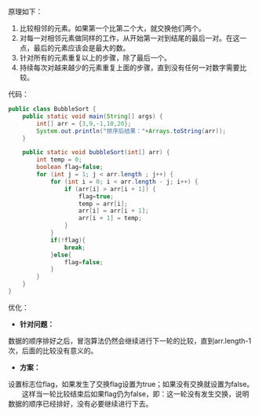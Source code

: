 原理如下： 

1. 比较相邻的元素。如果第一个比第二个大，就交换他们两个。  
2. 对每一对相邻元素做同样的工作，从开始第一对到结尾的最后一对。在这一点，最后的元素应该会是最大的数。  
3. 针对所有的元素重复以上的步骤，除了最后一个。  
4. 持续每次对越来越少的元素重复上面的步骤，直到没有任何一对数字需要比较。 



代码：

```java
public class BubbleSort {
    public static void main(String[] args) {
        int[] arr = {3,9,-1,10,20};
        System.out.println("排序后结果："+Arrays.toString(arr));
    }

    public static void bubbleSort(int[] arr) {
        int temp = 0;
        boolean flag=false;
        for (int j = 1; j < arr.length ; j++) {
            for (int i = 0; i < arr.length - j; i++) {
                if (arr[i] > arr[i + 1]) {
                    flag=true;
                    temp = arr[i];
                    arr[i] = arr[i + 1];
                    arr[i + 1] = temp;
                }
            }
            if(!flag){
                break;
            }else{
                flag=false;
            }
        }
    }
}
```





优化：

- **针对问题：**

数据的顺序排好之后，冒泡算法仍然会继续进行下一轮的比较，直到arr.length-1次，后面的比较没有意义的。

- **方案：**

设置标志位flag，如果发生了交换flag设置为true；如果没有交换就设置为false。
　　这样当一轮比较结束后如果flag仍为false，即：这一轮没有发生交换，说明数据的顺序已经排好，没有必要继续进行下去。